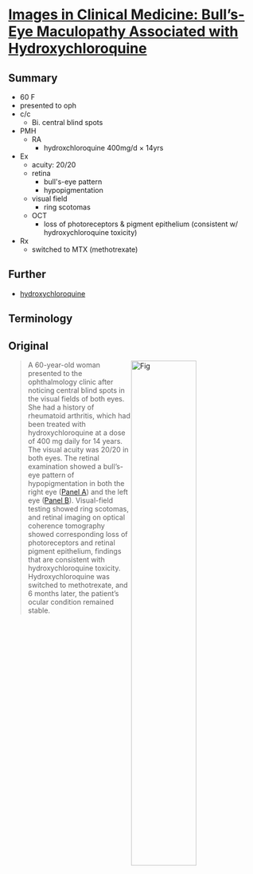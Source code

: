 <!--
Filename: 	2019-04-25_60F.md
Project: 	/Users/shume/Developer/physician/NEJM/IiCM
Author: 	shumez <https://github.com/shumez>
Created: 	2019-04-26 10:35:6
Modified: 	2019-05-31 16:33:18
-----
Copyright (c) 2019 shumez
-->

# [Images in Clinical Medicine: Bull’s-Eye Maculopathy Associated with Hydroxychloroquine][2019_SinghRishiP_ModiYashaS]

## Summary

* 60 F
* presented to oph
* c/c
	* Bi. central blind spots
* PMH
	* RA
		* hydroxchloroquine 400mg/d &times; 14yrs
* Ex
	* acuity: 20/20
	* retina
		* bull's-eye pattern
		* hypopigmentation 
	* visual field
		* ring scotomas
	* OCT
		* loss of photoreceptors & pigment epithelium (consistent w/ hydroxychloroquine toxicity)
* Rx
	* switched to MTX (methotrexate)

## Further
		
* [hydroxychloroquine]

## Terminology

## Original

[![Fig][fig]][fig]

> A 60-year-old woman presented to the ophthalmology clinic after noticing central blind spots in the visual fields of both eyes. She had a history of rheumatoid arthritis, which had been treated with hydroxychloroquine at a dose of 400 mg daily for 14 years. The visual acuity was 20/20 in both eyes. The retinal examination showed a bull’s-eye pattern of hypopigmentation in both the right eye ([Panel A](#figure)) and the left eye ([Panel B](#figure)). Visual-field testing showed ring scotomas, and retinal imaging on optical coherence tomography showed corresponding loss of photoreceptors and retinal pigment epithelium, findings that are consistent with hydroxychloroquine toxicity. Hydroxychloroquine was switched to methotrexate, and 6 months later, the patient’s ocular condition remained stable.


##
<!-- ref -->
[2019_SinghRishiP_ModiYashaS]: https://www.nejm.org/doi/full/10.1056/NEJMicm1412167
[hydroxychloroquine]: https://www.webmd.com/drugs/2/drug-5482/hydroxychloroquine-oral/details

<!-- fig -->
[fig]: https://www.nejm.org/na101/home/literatum/publisher/mms/journals/content/nejm/2019/nejm_2019.380.issue-17/nejmicm1412167/20190419/images/img_medium/nejmicm1412167_f1.jpeg

<style type="text/css">
	img{width: 51%; float: right;}
</style>